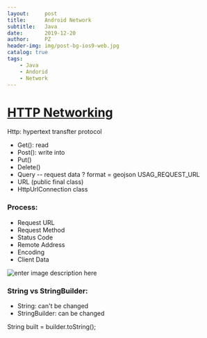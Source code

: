 ```yaml
---
layout:     post
title:      Android Network
subtitle:   Java
date:       2019-12-20
author:     PZ
header-img: img/post-bg-ios9-web.jpg
catalog: true
tags:
    - Java
    - Andorid
    - Network
---
```


# [HTTP Networking](https://classroom.udacity.com/courses/ud843)

Http: hypertext transfter protocol

 - Get(): read
 - Post(): write into
 - Put()
 - Delete()
 - Query -- request data ? format = geojson USAG_REQUEST_URL
 - URL (public final class) 
 - HttpUrlConnection class


### Process:

 - Request URL
 - Request Method
 - Status Code
 - Remote Address
 - Encoding
 - Client Data
 
 
 ![enter image description here](https://drive.google.com/file/d/1TTrGJ8SHG3dvkQfwUEkqwerS-m2UXIE4/view?usp=sharing)
 
 

### String vs StringBuilder:

 - String: can't be changed
 - StringBuilder: can be changed

String built = builder.toString();
